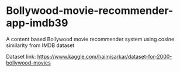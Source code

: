 # Bollywood-movie-recommender-app-imdb39
A content based Bollywood movie recommender system using cosine similarity from IMDB dataset


Dataset link:
https://www.kaggle.com/haimisarkar/dataset-for-2000-bollywood-movies
